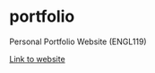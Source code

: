# portfolio
Personal Portfolio Website (ENGL119)

[Link to website](https://iydia.github.io/portfolio/)